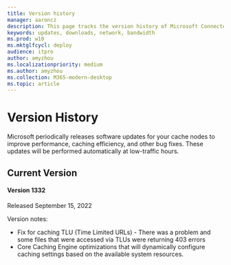 ```yaml
---
title: Version history
manager: aaroncz
description: This page tracks the version history of Microsoft Connected Cache
keywords: updates, downloads, network, bandwidth
ms.prod: w10
ms.mktglfcycl: deploy
audience: itpro
author: amyzhou
ms.localizationpriority: medium
ms.author: amyzhou
ms.collection: M365-modern-desktop
ms.topic: article
---
```


# Version History
Microsoft periodically releases software updates for your cache nodes to improve performance, caching efficiency, and other bug fixes. These updates will be performed automatically at low-traffic hours.

## Current Version
#### Version 1332
Released September 15, 2022

Version notes:
- Fix for caching TLU (Time Limited URLs) - There was a problem and some files that were accessed via TLUs were returning 403 errors
- Core Caching Engine optimizations that will dynamically configure caching settings based on the available system resources.
